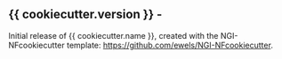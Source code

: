 
## {{ cookiecutter.version }} - <date>
Initial release of {{ cookiecutter.name }}, created with the NGI-NFcookiecutter template: https://github.com/ewels/NGI-NFcookiecutter.
